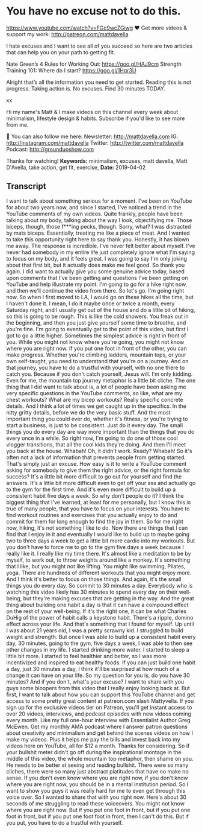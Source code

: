 # You have no excuse not to do this.
https://www.youtube.com/watch?v=FGc9wcZGiwg
❤️ Get more videos & support my work:
http://patreon.com/mattdavella

I hate excuses and I want to see all of you succeed so here are two articles that can help you on your path to getting fit.

Nate Green’s 4 Rules for Working Out: https://goo.gl/HAJ9cm
Strength Training 101: Where do I start?  https://goo.gl/1Hqr3U

Alright that’s all the information you need to get started. Reading this is not progress. Taking action is. No excuses. Find 30 minutes TODAY.

xx

Hi my name's Matt & I make videos on this channel every week about minimalism, lifestyle design & habits. Subscribe if you'd like to see more from me.

💯 You can also follow me here:
Newsletter:  http://mattdavella.com
IG:  http://instagram.com/mattdavella
Twitter:  http://twitter.com/mattdavella
Podcast:  http://groundupshow.com

Thanks for watching!
**Keywords:** minimalism, excuses, matt davella, Matt D'Avella, take action, get fit, exercise, 
**Date:** 2019-04-02

## Transcript
 I want to talk about something serious for a moment. I've been on YouTube for about two years now, and since I started, I've noticed a trend in the YouTube comments of my own videos. Quite frankly, people have been talking about my body, talking about the way I look, objectifying me. Those biceps, though, those f***ing pecks, though. Sorry, what? I was distracted by mats biceps. Essentially, treating me like a piece of meat. And I wanted to take this opportunity right here to say thank you. Honestly, it has blown me away. The response is incredible. I've never felt better about myself. I've never had somebody in my entire life just completely ignore what I'm saying to focus on my body, and it feels great. I was going to say I'm only joking about that first bit, but it actually does make me feel good. So thank you again. I did want to actually give you some genuine advice today, based upon comments that I've been getting and questions I've been getting on YouTube and help illustrate my point. I'm going to go for a hike right now, and then we'll continue the video from there. So let's go. I'm going right now. So when I first moved to LA, I would go on these hikes all the time, but I haven't done it. I mean, I do it maybe once or twice a month, every Saturday night, and I usually get out of the house and do a little bit of hiking, so this is going to be rough. This is like the cold showers. You freak out in the beginning, and then you just give yourself some time to breathe, and you're fine. I'm going to eventually get to the point of this video, but first I got to go a little higher. Sometimes the simplest advice is right in front of you. While you might not know where you're going, you might not know where you are right now. If you put one foot in front of the other, you can make progress. Whether you're climbing ladders, mountain tops, or your own self-taught, you need to understand that you're on a journey. And on that journey, you have to do a trustful with yourself, with no one there to catch you. Because if you don't catch yourself, Jesus will. I'm only kidding. Even for me, the mountain top journey metaphor is a little bit cliche. The one thing that I did want to talk about is, a lot of people have been asking me very specific questions in the YouTube comments, so like, what are my chest workouts? What are my bicep workouts? Really specific concrete details. And I think a lot of times we get caught up in the specifics. In the nitty gritty details, before we do the very basic stuff. And the most important thing you could ever do, whether it's fitness, or you're trying to start a business, is just to be consistent. Just do it every day. The small things you do every day are way more important than the things that you do every once in a while. So right now, I'm going to do one of those cool vlogger transitions, that all the cool kids they're doing. And then I'll meet you back at the house. Whabah! Oh, it didn't work. Ready? Whabah! So it's often not a lack of information that prevents people from getting started. That's simply just an excuse. How easy is it to write a YouTube comment asking for somebody to give them the right advice, or the right formula for success? It's a little bit more difficult to go out for yourself and find the answers. It's a little bit more difficult even to get off your ass and actually go to the gym for the first time. And it's even more difficult to build up a consistent habit five days a week. So why don't people do it? I think the biggest thing that I've learned, at least for me personally, but I know this is true of many people, that you have to focus on your interests. You have to find workout routines and exercises that you actually enjoy to do and commit for them for long enough to find the joy in them. So for me right now, hiking, it's not something I like to do. Now there are things that I can find that I enjoy in it and eventually I would like to build up to maybe going two to three days a week to get a little bit more cardio into my workouts. But you don't have to force me to go to the gym five days a week because I really like it. I really like my time there. It's almost like a meditation to be by myself, to work out, to throw weights around like a monkey. It's something that I like, but you might not like lifting. You might like swimming, Pilates, yoga. There are hundreds of different workouts that you might enjoy more. And I think it's better to focus on those things. And again, it's the small things you do every day. So commit to 30 minutes a day. Everybody who is watching this video likely has 30 minutes to spend every day on their well-being, but they're making excuses that are getting in the way. And the great thing about building one habit a day is that it can have a compound effect on the rest of your well-being. If it's the right one, it can be what Charles DuHig of the power of habit calls a keystone habit. There's a ripple, domino effect across your life. And that's something that I found for myself. Up until I was about 21 years old, I was a pretty scrawny kid. I struggled to build weight and strength. But once I was able to build up a consistent habit every day, 30 minutes, going to the gym, five days a week, I was able to then see other changes in my life. I started drinking more water. I started to sleep a little bit more. I started to feel healthier and better, so I was more incentivized and inspired to eat healthy foods. If you can just build one habit a day, just 30 minutes a day, I think it'll be surprised at how much of a change it can have on your life. So my question for you is, do you have 30 minutes? And if you don't, what's your excuse? I want to share with you guys some bloopers from this video that I really enjoy looking back at. But first, I want to talk about how you can support this YouTube channel and get access to some pretty great content at patreon.com slash Mattyvella. If you sign up for the exclusive videos tier on Patreon, you'll get instant access to over 20 videos, interviews, and podcast episodes with new videos coming every month. Like my full one-hour interview with Essentialist Author Greg McEwen. Get my monthly AMA podcast where I answer patron questions about creativity and minimalism and get behind the scenes videos on how I make my videos. Plus it helps me pay the bills and invest back into my videos here on YouTube, all for $12 a month. Thanks for considering. So if your bullshit meter didn't go off during the inspirational montage in the middle of this video, the whole mountain top metaphor, then shame on you. He needs to be better at seeing and reading bullshit. There were so many cliches, there were so many just abstract platitudes that have no make no sense. If you don't even know where you are right now, if you don't know where you are right now, you should be in a mental institution period. So I want to show you guys it was really hard for me to even get through this voice over. So I wanted to share that with you right now. Here's about 30 seconds of me struggling to read these voiceovers. You might not know where you are right now. But if you put one foot in front, but if you put one foot in front, but if you put one foot foot in front, then I can't do this. But if you put, you have to do a trustful with yourself.
